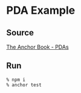 # PDA Example
## Source
[The Anchor Book - PDAs](https://book.anchor-lang.com/chapter_3/PDAs.html)

## Run
```
% npm i
% anchor test
```